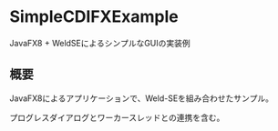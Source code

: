# SimpleCDIFXExample
JavaFX8 + WeldSEによるシンプルなGUIの実装例

## 概要

JavaFX8によるアプリケーションで、Weld-SEを組み合わせたサンプル。

プログレスダイアログとワーカースレッドとの連携を含む。
